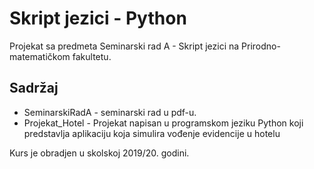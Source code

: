 # Skript jezici - Python

Projekat sa predmeta Seminarski rad A - Skript jezici na Prirodno-matematičkom fakultetu.

## Sadržaj
* SeminarskiRadA - seminarski rad u pdf-u.
* Projekat_Hotel - Projekat napisan u programskom jeziku Python koji predstavlja aplikaciju koja simulira vođenje evidencije u hotelu

Kurs je obradjen u skolskoj 2019/20. godini.


